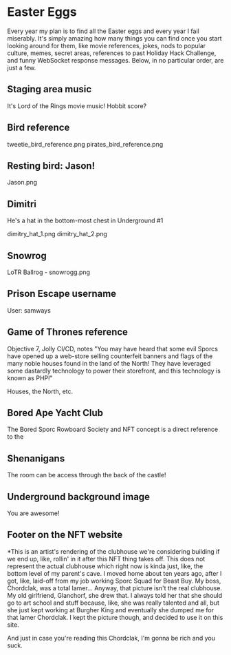 # Easter Eggs

Every year my plan is to find all the Easter eggs and every year I fail miserably. It's simply amazing how many things you can find once you start looking around for them, like movie references, jokes, nods to popular culture, memes, secret areas, references to past Holiday Hack Challenge, and funny WebSocket response messages. Below, in no particular order, are just a few.


## Staging area music

It's Lord of the Rings movie music! Hobbit score?


## Bird reference

tweetie_bird_reference.png
pirates_bird_reference.png


## Resting bird: Jason!

Jason.png


## Dimitri

He's a hat in the bottom-most chest in Underground #1

dimitry_hat_1.png
dimitry_hat_2.png


## Snowrog

LoTR Ballrog - snowrogg.png


## Prison Escape username

User: samways


## Game of Thrones reference

Objective 7, Jolly CI/CD, notes "You may have heard that some evil Sporcs have opened up a web-store selling  counterfeit banners and flags of the many noble houses found in the land of the North! They have leveraged some dastardly technology to power their storefront, and this technology is known as PHP!"

Houses, the North, etc.


## Bored Ape Yacht Club

The Bored Sporc Rowboard Society and NFT concept is a direct reference to the


## Shenanigans

The room can be access through the back of the castle!


## Underground background image

You are awesome!


## Footer on the NFT website

*This is an artist's rendering of the clubhouse we're considering building if we end up, like, rollin' in it after this NFT thing takes off. This does not represent the actual clubhouse which right now is kinda just, like, the bottom level of my parent's cave. I moved home about ten years ago, after I got, like, laid-off from my job working Sporc Squad for Beast Buy. My boss, Chordclak, was a total lamer... Anyway, that picture isn't the real clubhouse. My old girlfriend, Glanchorf, she drew that. I always told her that she should go to art school and stuff because, like, she was really talented and all, but she just kept working at Burgher King and eventually she dumped me for that lamer Chordclak. I kept the picture though, and decided to use it on this site.

And just in case you're reading this Chordclak, I'm gonna be rich and you suck.
